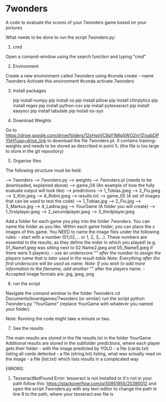 # 7wonders
A code to evaluate the scores of your 7wonders game based on your pictures

What needs to be done to run the script 7wonders.py:

1. cmd

Open a comand-window using the search function and typing "cmd"

2. Environment

Create a new environment called 7wonders using
	#conda create --name 7wonders
Activate this environment
	#conda activate 7wonders

3. Install packages

	pip install numpy
	pip install os
	pip install pillow
	pip install Ultralytics
	pip install regex
	pip install python-csv
	pip install pytesseract
	pip install easyocr
	pip install tabulate
	pip install os-sys

4. Download Weights

Go to https://drive.google.com/drive/folders/12xHsoVC9aY1Mlq5WO2irr1ZjvabDPYkH?usp=drive_link to download the file 7wonders.pt. It contains training-weights and needs to be stored as described in point 5.
(the file is too large to store in the git repository)

5. Organise files

The following structure must be held:

--> 
7wonders
	--> 7wonders.py
	--> weights
		--> 7wonders.pl (needs to be downloaded, explained above)
	--> game_04 (An example of how the fully evaluate output will look like)
 		--> predictions
		--> 1_Tobias.jpeg
		--> 2_Flu.jpeg
		--> 3_Kim.jpeg
  		--> 4_Robin.jpeg
    		--> results.txt
      	--> game_05 (A set of images that can be used to test the code)
       		--> 1_Tobias.jpg
	 	--> 2_Flu.jpg
   		--> 3_Markus.jpg
     		--> 4_Ladina.jpg
    	--> YourGame (A folder you will create)
     		--> 1_firstplayer.jpeg
       		--> 2_secondplayer.jpeg
	 	--> 3_thirdplayer.jpeg

Add a folder for each game you play into the folder 7wonders. You can name the folder as you like.
Within each game folder, you can place the x images of this game. You NEED to name the image files under the following rules:
	- start with a number (01,02,... or 1, 2, 3,...). These numbers are essential to the results, as they define the order in which you played!
		(e.g. 01_Name1.jpeg was sitting next to 02.Name2.jpeg and 05_Name5.jpeg if there were 5 players).
	- use an underscore "_" after the number to assign the players name that is later used in the result-table
		Note: Everything after the first underscore will be used as name.
		Note: If you wish to add more information to the filename, add another "_" after the players name.
	- Accepted image formats are: jpg, jpeg, png

6. run the script

Navigate the comand window to the folder 7wonders
	cd Documents/boardgames/7wonders (or similar)
run the script
	python 7wonders.py "YourGame" (replace YourGame with whatever you named your folder)

Note: Running the code might take a minute or two.

7. See the results
    
The main results are stored in the file results.txt in the folder YourGame
Additional results are stored in the subfolder predictions, where each player gets their folder
	- with the image predicted by YOLO
	- a file (cards.txt) listing all cards detected
	- a file (string.txt) listing, what was actually read on the image
	- a file (list.txt) which lists results in a complicated way



ERRORS:
1. TesseractNotFound Error: tesseract is not installed or it's not in your path
	follow this: https://stackoverflow.com/q/50951955/25395012
	and open the script 7wonders.py with any text-editor to change the path in line 8 to the path, where your tesseract.exe file is
